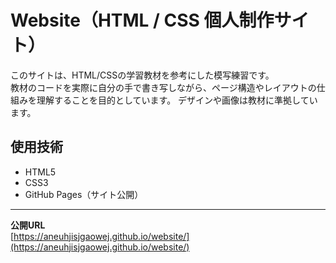 # Website（HTML / CSS 個人制作サイト）

このサイトは、HTML/CSSの学習教材を参考にした模写練習です。  
教材のコードを実際に自分の手で書き写しながら、ページ構造やレイアウトの仕組みを理解することを目的としています。
デザインや画像は教材に準拠しています。



##  使用技術
- HTML5  
- CSS3  
- GitHub Pages（サイト公開）

---


 **公開URL**  
 [https://aneuhjisjgaowej.github.io/website/](https://aneuhjisjgaowej.github.io/website/)
